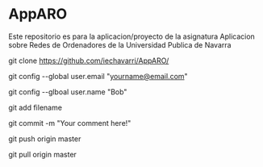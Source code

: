 # AppARO
Este repositorio es para la aplicacion/proyecto de la asignatura Aplicacion sobre Redes de Ordenadores de la Universidad Publica de Navarra

git clone https://github.com/iechavarri/AppARO/

git config --global user.email "yourname@email.com"

git config --glboal user.name "Bob"

git add filename

git commit -m "Your comment here!"

git push origin master

git pull origin master
